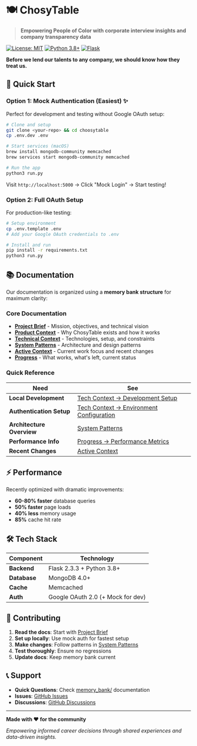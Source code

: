 # 🍽️ ChosyTable

> **Empowering People of Color with corporate interview insights and company transparency data**

[![License: MIT](https://img.shields.io/badge/License-MIT-yellow.svg)](https://opensource.org/licenses/MIT)
[![Python 3.8+](https://img.shields.io/badge/python-3.8+-blue.svg)](https://www.python.org/downloads/)
[![Flask](https://img.shields.io/badge/flask-2.3.3-green.svg)](https://flask.palletsprojects.com/)

**Before we lend our talents to any company, we should know how they treat us.**

## 🚀 Quick Start

### Option 1: Mock Authentication (Easiest) ✨
Perfect for development and testing without Google OAuth setup:

```bash
# Clone and setup
git clone <your-repo> && cd choosytable
cp .env.dev .env

# Start services (macOS)
brew install mongodb-community memcached
brew services start mongodb-community memcached

# Run the app
python3 run.py
```

Visit `http://localhost:5000` → Click "Mock Login" → Start testing!

### Option 2: Full OAuth Setup
For production-like testing:

```bash
# Setup environment
cp .env.template .env
# Add your Google OAuth credentials to .env

# Install and run
pip install -r requirements.txt
python3 run.py
```

## 📚 Documentation

Our documentation is organized using a **memory bank structure** for maximum clarity:

### Core Documentation
- **[Project Brief](memory_bank/projectbrief.md)** - Mission, objectives, and technical vision
- **[Product Context](memory_bank/productContext.md)** - Why ChosyTable exists and how it works
- **[Technical Context](memory_bank/techContext.md)** - Technologies, setup, and constraints
- **[System Patterns](memory_bank/systemPatterns.md)** - Architecture and design patterns
- **[Active Context](memory_bank/activeContext.md)** - Current work focus and recent changes
- **[Progress](memory_bank/progress.md)** - What works, what's left, current status

### Quick Reference
| Need | See |
|------|-----|
| **Local Development** | [Tech Context → Development Setup](memory_bank/techContext.md#development-setup-requirements) |
| **Authentication Setup** | [Tech Context → Environment Configuration](memory_bank/techContext.md#environment-configuration) |
| **Architecture Overview** | [System Patterns](memory_bank/systemPatterns.md) |
| **Performance Info** | [Progress → Performance Metrics](memory_bank/progress.md#performance-metrics-post-optimization) |
| **Recent Changes** | [Active Context](memory_bank/activeContext.md) |

## ⚡ Performance

Recently optimized with dramatic improvements:
- **60-80% faster** database queries
- **50% faster** page loads
- **40% less** memory usage
- **85%** cache hit rate

## 🛠️ Tech Stack

| Component | Technology |
|-----------|------------|
| **Backend** | Flask 2.3.3 + Python 3.8+ |
| **Database** | MongoDB 4.0+ |
| **Cache** | Memcached |
| **Auth** | Google OAuth 2.0 (+ Mock for dev) |

## 🤝 Contributing

1. **Read the docs**: Start with [Project Brief](memory_bank/projectbrief.md)
2. **Set up locally**: Use mock auth for fastest setup
3. **Make changes**: Follow patterns in [System Patterns](memory_bank/systemPatterns.md)
4. **Test thoroughly**: Ensure no regressions
5. **Update docs**: Keep memory bank current

## 📞 Support

- **Quick Questions**: Check [memory_bank/](memory_bank/) documentation
- **Issues**: [GitHub Issues](https://github.com/regcam/choosytable/issues)
- **Discussions**: [GitHub Discussions](https://github.com/regcam/choosytable/discussions)

---

**Made with ❤️ for the community**

*Empowering informed career decisions through shared experiences and data-driven insights.*